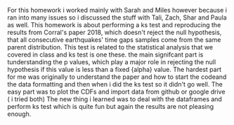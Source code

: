 For this homework i worked mainly with Sarah and Miles however because i ran into many issues so i discussed the stuff with Tali, Zach, Shar and Paula as well.
This homework is about performing a ks test and reproducing the results from Corral's paper 2018, which doesn't reject the null hypothesis, that all consecutive earthquakes' time gaps samples come from the same parent distribution. This test is related to the statistical analysis that we covered in class and ks test is one these. the main signifcant part is tunderstanding the p values, which play a major role in rejecting the null hypothesis if this value is less than a fixed \{alpha} value.
The hardest part for me was originally to understand the paper and how to start the codeand  the data formatting and then when i did the ks test so it didn't go well.
The easy part was to plot the CDFs and import data from github or google drive ( i tried both)
The new thing i learned was to deal with the dataframes and perform ks test which is quite fun but again the results are not pleasing enough.
